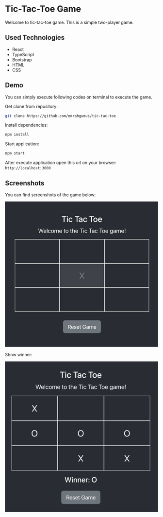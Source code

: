 # Tic-Tac-Toe Game

Welcome to tic-tac-toe game. This is a simple two-player game.

## Used Technologies

- React
- TypeScript
- Bootstrap
- HTML
- CSS

## Demo

You can simply execute following codes on terminal to execute the game.

Get clone from repository:

```bash
git clone https://github.com/emrahgumus/tic-tac-toe
```

Install dependencies:

```bash
npm install
```

Start application:

```bash
npm start
```

After execute application open this url on your browser: ``http://localhost:3000``

## Screenshots

You can find screenshots of the game below:

![start game](./screenshots/start-game.png)

Show winner:

![show winner](./screenshots/show-winner.png)
